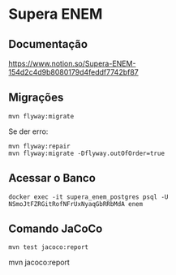 # Supera ENEM

## Documentação
https://www.notion.so/Supera-ENEM-154d2c4d9b8080179d4feddf7742bf87

## Migrações
```ssh 
mvn flyway:migrate
```

Se der erro:

```ssh 
mvn flyway:repair
mvn flyway:migrate -Dflyway.outOfOrder=true
```

## Acessar o Banco
```ssh
docker exec -it supera_enem_postgres psql -U NSmoJtFZRGitRofNFrUxNyaqGbRRbMdA enem
```

## Comando JaCoCo
`mvn test jacoco:report`

mvn jacoco:report


